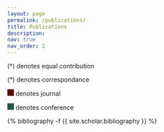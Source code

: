 ```yaml
---
layout: page
permalink: /publications/
title: Publications
description: 
nav: true
nav_order: 2
---
```

<p>
(†) denotes equal contribution
</p>
<p>
(*) denotes correspondance
</p>
<p>
<span style="display: inline-block; width: 15px; height: 15px; background-color: #600;"></span> denotes journal
</p>
<p>
<span style="display: inline-block; width: 15px; height: 15px; background-color: #215d42;"></span> denotes conference
</p>
<!-- _pages/publications.md -->
<div class="publications">

{% bibliography -f {{ site.scholar.bibliography }} %}

</div>
